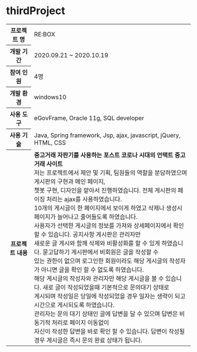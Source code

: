 # thirdProject
<table>
  <tr>
    <th>프로젝트 명</th>
    <td>RE:BOX</td>
  </tr>
  <tr>
    <th>개발 기간</th>
    <td>2020.09.21 ~ 2020.10.19</td>
  </tr>  
  <tr>
    <th>참여 인원</th>
    <td>4명</td>
  </tr> 
  <tr>
    <th>개발 환경</th>
    <td>windows10</td>
  </tr>  
  <tr>
    <th>사용 도구</th>
    <td>eGovFrame, Oracle 11g, SQL developer</td>
  </tr> 
  <tr>
    <th>사용 기술</th>
    <td>Java, Spring framework, Jsp, ajax, javascript, jQuery, HTML, CSS</td>
  </tr> 
  <tr>
    <th>프로젝트 내용</th>
    <td>
      <b>중고거래 자판기를 사용하는 포스트 코로나 시대의 언택트 중고거래 사이트</b><br>
      저는 프로젝트에서 제안 및 기획, 팀원들의 역할을 분담하였으며 게시판의 구현과 메인 페이지,<br>
      챗봇 구현, 디자인을 맡아서 진행하였습니다. 전체 게시판의 페이징 처리는 ajax를 사용하였습니다. <br>
      10개의 게시글이 한 페이지에서 보이게 하였고  삭제나 생성시 페이지가 늘어나고 줄어들도록 하였습니다. <br>
      사용자가 선택한 게시글의 정보를 가져와 상세페이지에서 확인 할 수 있습니다. 공지사항 게시판은 관리자만 <br>
      새로운 글 게시와 함께 삭제와 비활성화를 할 수 있게 하였습니다. 묻고답하기 게시판에서 비회원은 글을 작성할 수 <br>
      있는 권한이 없으며 로그인한 회원이라도 해당 게시글의 작성자가 아니면 글을 확인 할 수 없도록 하였습니다. <br>
      해당 게시글의 작성자와 관리자만 해당 게시글을 볼 수 있습니다. 새로 글이 작성되었을때 기본적으로 문의대기 상태로 <br>
      게시되며 작성일은 당일에 작성되었을 경우 일자는 생략이 되고 시간으로 게시되도록 하였습니다. <br>
      관리자는 문의 대기 상태인 글에 답변을 달 수 있으며 답변은 비동기적 처리로 페이지 이동없이 <br>
      자신이 작성한 답변을 바로 확인 할 수 있습니다. 답변이 작성될 경우 게시글은 즉시 문의 완료 상태가 됩니다. 
    </td>
  </tr> 
</table>

